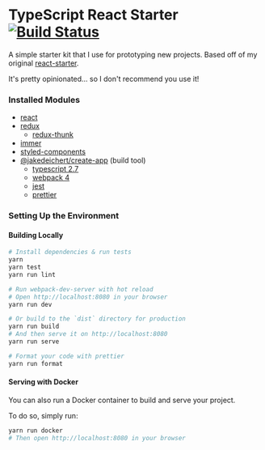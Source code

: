 # TypeScript React Starter [![Build Status](https://travis-ci.org/jakedeichert/typescript-react-starter.svg?branch=master)](https://travis-ci.org/jakedeichert/typescript-react-starter)

A simple starter kit that I use for prototyping new projects. Based off of my original [react-starter](https://github.com/jakedeichert/react-starter).

It's pretty opinionated... so I don't recommend you use it!


### Installed Modules

* [react](https://github.com/facebook/react)
* [redux](https://github.com/reactjs/redux)
    * [redux-thunk](https://github.com/gaearon/redux-thunk)
* [immer](https://github.com/mweststrate/immer)
* [styled-components](https://github.com/styled-components/styled-components)
* [@jakedeichert/create-app](https://github.com/jakedeichert/create-app) (build tool)
    * [typescript 2.7](https://github.com/Microsoft/TypeScript)
    * [webpack 4](https://github.com/webpack/webpack)
    * [jest](https://github.com/facebook/jest)
    * [prettier](https://github.com/prettier/prettier)


### Setting Up the Environment

#### Building Locally

~~~sh
# Install dependencies & run tests
yarn
yarn test
yarn run lint

# Run webpack-dev-server with hot reload
# Open http://localhost:8080 in your browser
yarn run dev

# Or build to the `dist` directory for production
yarn run build
# And then serve it on http://localhost:8080
yarn run serve

# Format your code with prettier
yarn run format
~~~

#### Serving with Docker

You can also run a Docker container to build and serve your project.

To do so, simply run:

~~~sh
yarn run docker
# Then open http://localhost:8080 in your browser
~~~
